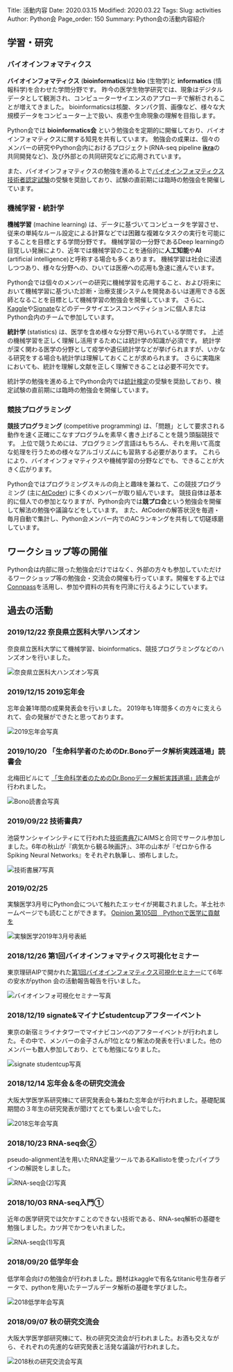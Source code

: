 Title: 活動内容
Date: 2020.03.15
Modified: 2020.03.22
Tags:
Slug: activities
Author: Python会
Page_order: 150
Summary: Python会の活動内容紹介

## 学習・研究
### バイオインフォマティクス
**バイオインフォマティクス** (**bioinformatics**)は **bio** (生物学)と **informatics** (情報科学)を合わせた学問分野です。
昨今の医学生物学研究では、現象はデジタルデータとして観測され、コンピューターサイエンスのアプローチで解析されることが増えてきました。
bioinformaticsは核酸、タンパク質、画像など、様々な大規模データをコンピューター上で扱い、疾患や生命現象の理解を目指します。

Python会では **bioinformatics会** という勉強会を定期的に開催しており、バイオインフォマティクスに関する知見を共有しています。
勉強会の成果は、個々のメンバーの研究やPython会内におけるプロジェクト(RNA-seq pipeline [**ikra**](https://github.com/yyoshiaki/ikra)の共同開発など)、及び外部との共同研究などに応用されています。

また、バイオインフォマティクスの勉強を進める上で[バイオインフォマティクス技術者認定試験](https://www.jsbi.org/nintei/)の受験を奨励しており、試験の直前期には臨時の勉強会を開催しています。

### 機械学習・統計学
**機械学習** (machine learning) は、データに基づいてコンピュータを学習させ、従来の単純なルール設定による計算などでは困難な複雑なタスクの実行を可能にすることを目標とする学問分野です。
機械学習の一分野であるDeep learningの目覚しい発展により、近年では機械学習のことを通俗的に**人工知能**や**AI** (artificial intelligence)と呼称する場合も多くあります。
機械学習は社会に浸透しつつあり、様々な分野への、ひいては医療への応用も急速に進んでいます。

Python会では個々のメンバーの研究に機械学習を応用すること、および将来において機械学習に基づいた診断・治療支援システムを開発あるいは運用できる医師となることを目標として機械学習の勉強会を開催しています。
さらに、[Kaggle](https://www.kaggle.com/)や[Signate](https://signate.jp/)などのデータサイエンスコンペティションに個人またはPython会内のチームで参加しています。

**統計学** (statistics) は、医学を含め様々な分野で用いられている学問です。
上述の機械学習を正しく理解し活用するためには統計学の知識が必須です。
統計学が深く関わる医学の分野として疫学や遺伝統計学などが挙げられますが、いかなる研究をする場合も統計学は理解しておくことが求められます。
さらに実臨床においても、統計を理解し文献を正しく理解できることは必要不可欠です。

統計学の勉強を進める上でPython会内では[統計検定](http://www.toukei-kentei.jp/)の受験を奨励しており、検定試験の直前期には臨時の勉強会を開催しています。

### 競技プログラミング
**競技プログラミング** (competitive programming) は、「問題」として要求される動作を速く正確にこなすプログラムを素早く書き上げることを競う頭脳競技です。
上位で競うためには、プログラミング言語はもちろん、それを用いて高度な処理を行うための様々なアルゴリズムにも習熟する必要があります。
これらにより、バイオインフォマティクスや機械学習の分野などでも、できることが大きく広がります。

Python会ではプログラミングスキルの向上と趣味を兼ねて、この競技プログラミング (主に[AtCoder](https://atcoder.jp/)) に多くのメンバーが取り組んでいます。
競技自体は基本的に個人での参加となりますが、Python会内では**競プロ会**という勉強会を開催して解法の勉強や議論などをしています。
また、AtCoderの解答状況を毎週・毎月自動で集計し、Python会メンバー内でのACランキングを共有して切磋琢磨しています。

## ワークショップ等の開催
Python会は内部に限った勉強会だけではなく、外部の方々も参加していただけるワークショップ等の勉強会・交流会の開催も行っています。開催をする上では[Connpass](https://oum-python.connpass.com/)を活用し、参加や資料の共有を円滑に行えるようにしています。

## 過去の活動
### 2019/12/22 奈良県立医科大学ハンズオン
奈良県立医科大学にて機械学習、bioinformatics、競技プログラミングなどのハンズオンを行いました。

![奈良県立医科大ハンズオン写真]({attach}images/activities/191222.jpg)

### 2019/12/15 2019忘年会
忘年会兼1年間の成果発表会を行いました。
2019年も1年間多くの方々に支えられて、会の発展ができたと思っております。

![2019忘年会写真]({attach}images/activities/191215.jpeg)

### 2019/10/20 「生命科学者のためのDr.Bonoデータ解析実践道場」読書会
北梅田ビルにて [「生命科学者のためのDr.Bonoデータ解析実践道場」読書会](https://oum-python.connpass.com/event/149085/)が行われました。

![Bono読書会写真]({attach}images/activities/191020.jpg)

### 2019/09/22 技術書典7
池袋サンシャインシティにて行われた[技術書典7](https://techbookfest.org/event/tbf07)にAIMSと合同でサークル参加しました。6年の秋山が『病気から観る映画評』、3年の山本が『ゼロから作るSpiking Neural Networks』をそれぞれ執筆し、頒布しました。

![技術書展7写真]({attach}images/activities/190922.jpg)

### 2019/02/25
実験医学3月号にPython会について触れたエッセイが掲載されました。羊土社ホームページでも読むことができます。
[Opinion 第105回　Pythonで医学に貢献を](https://www.yodosha.co.jp/jikkenigaku/opinion/vol37n4.html)

![実験医学2019年3月号表紙]({attach}images/activities/190225.jpg)

### 2018/12/26 第1回バイオインフォマティクス可視化セミナー
東京理研AIPで開かれた[第1回バイオインフォマティクス可視化セミナー](https://bioinfo.connpass.com/event/113579/)にて6年の安水がpython 会の活動報告報告を行いました。

![バイオインフォ可視化セミナー写真]({attach}images/activities/181226.jpg)

### 2018/12/19 signate&マイナビstudentcupアフターイベント
東京の新宿ミライナタワーでマイナビコンペのアフターイベントが行われました。その中で、メンバーの金子さんが1位となり解法の発表を行いました。他のメンバーも数人参加しており、とても勉強になりました。

![signate studentcup写真]({attach}images/activities/181219.jpg)

### 2018/12/14 忘年会＆冬の研究交流会
大阪大学医学系研究棟にて研究発表会も兼ねた忘年会が行われました。基礎配属期間の３年生の研究発表が聞けてとても楽しい会でした。

![2018忘年会写真]({attach}images/activities/181214.jpg)

### 2018/10/23 RNA-seq会②
pseudo-alignment法を用いたRNA定量ツールであるKallistoを使ったパイプラインの解説をしました。

![RNA-seq会(2)写真]({attach}images/activities/181023.jpg)

### 2018/10/03 RNA-seq入門①
近年の医学研究では欠かすことのできない技術である、RNA-seq解析の基礎を勉強しました。カツ丼でかつをいれました。

![RNA-seq会(1)写真]({attach}images/activities/181003.jpg)

### 2018/09/20 低学年会
低学年会向けの勉強会が行われました。題材はkaggleで有名なtitanic号生存者データで、pythonを用いたテーブルデータ解析の基礎を学びました。

![2018低学年会写真]({attach}images/activities/180920.jpg)

### 2018/09/07 秋の研究交流会
大阪大学医学部研究棟にて、秋の研究交流会が行われました。お酒も交えながら、それぞれの先進的な研究発表と活発な議論が行われました。

![2018秋の研究交流会写真]({attach}images/activities/180907.jpg)
